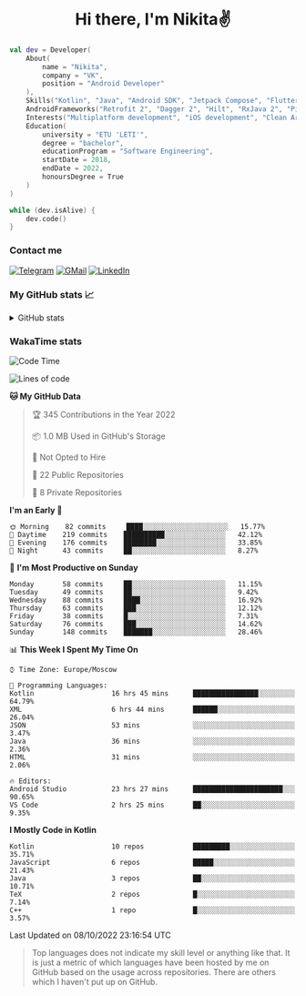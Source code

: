 <h1 align="center">
Hi there, I'm Nikita✌️
</h1>

```kotlin
val dev = Developer(
    About(
        name = "Nikita",
        company = "VK",
        position = "Android Developer"
    ),
    Skills("Kotlin", "Java", "Android SDK", "Jetpack Compose", "Flutter", "KMM"),
    AndroidFrameworks("Retrofit 2", "Dagger 2", "Hilt", "RxJava 2", "Picasso", "Kotlin Coroutines"),
    Interests("Multiplatform development", "iOS development", "Clean Architecture"),
    Education(
        university = "ETU 'LETI'",
        degree = "bachelor",
        educationProgram = "Software Engineering",
        startDate = 2018,
        endDate = 2022,
        honoursDegree = True
    )
)

while (dev.isAlive) {
    dev.code()
}
```

### Contact me

[![Telegram](https://img.shields.io/badge/Telegram-white?style=for-the-badge&logo=telegram&logoColor=29e9ea)](https://t.me/po4yka)
[![GMail](https://img.shields.io/badge/Gmail-white?style=for-the-badge&logo=gmail&logoColor=d14836)](mailto:pochaev.nik@gmail.com)
[![LinkedIn](https://img.shields.io/badge/linkedin%20-white.svg?&style=for-the-badge&logo=linkedin&logoColor=%230077B5)](https://www.linkedin.com/in/nikita-pochaev-415b5a1a1)

### My GitHub stats 📈

<details>
  <summary>GitHub stats</summary>
  <p align="center">
    <img src="https://github-readme-stats.vercel.app/api?username=po4yka&show_icons=true&theme=dark" />
  </p>
</details>

### WakaTime stats

<!--START_SECTION:waka-->
![Code Time](http://img.shields.io/badge/Code%20Time-3%2C246%20hrs%2029%20mins-blue)

![Lines of code](https://img.shields.io/badge/From%20Hello%20World%20I%27ve%20Written-1%20Million%20lines%20of%20code-blue)

**🐱 My GitHub Data** 

> 🏆 345 Contributions in the Year 2022
 > 
> 📦 1.0 MB Used in GitHub's Storage 
 > 
> 🚫 Not Opted to Hire
 > 
> 📜 22 Public Repositories 
 > 
> 🔑 8 Private Repositories  
 > 
**I'm an Early 🐤** 

```text
🌞 Morning    82 commits     ████░░░░░░░░░░░░░░░░░░░░░   15.77% 
🌆 Daytime    219 commits    ██████████░░░░░░░░░░░░░░░   42.12% 
🌃 Evening    176 commits    ████████░░░░░░░░░░░░░░░░░   33.85% 
🌙 Night      43 commits     ██░░░░░░░░░░░░░░░░░░░░░░░   8.27%

```
📅 **I'm Most Productive on Sunday** 

```text
Monday       58 commits     ██░░░░░░░░░░░░░░░░░░░░░░░   11.15% 
Tuesday      49 commits     ██░░░░░░░░░░░░░░░░░░░░░░░   9.42% 
Wednesday    88 commits     ████░░░░░░░░░░░░░░░░░░░░░   16.92% 
Thursday     63 commits     ███░░░░░░░░░░░░░░░░░░░░░░   12.12% 
Friday       38 commits     █░░░░░░░░░░░░░░░░░░░░░░░░   7.31% 
Saturday     76 commits     ███░░░░░░░░░░░░░░░░░░░░░░   14.62% 
Sunday       148 commits    ███████░░░░░░░░░░░░░░░░░░   28.46%

```


📊 **This Week I Spent My Time On** 

```text
⌚︎ Time Zone: Europe/Moscow

💬 Programming Languages: 
Kotlin                   16 hrs 45 mins      ████████████████░░░░░░░░░   64.79% 
XML                      6 hrs 44 mins       ██████░░░░░░░░░░░░░░░░░░░   26.04% 
JSON                     53 mins             ░░░░░░░░░░░░░░░░░░░░░░░░░   3.47% 
Java                     36 mins             ░░░░░░░░░░░░░░░░░░░░░░░░░   2.36% 
HTML                     31 mins             ░░░░░░░░░░░░░░░░░░░░░░░░░   2.06%

🔥 Editors: 
Android Studio           23 hrs 27 mins      ██████████████████████░░░   90.65% 
VS Code                  2 hrs 25 mins       ██░░░░░░░░░░░░░░░░░░░░░░░   9.35%

```

**I Mostly Code in Kotlin** 

```text
Kotlin                   10 repos            █████████░░░░░░░░░░░░░░░░   35.71% 
JavaScript               6 repos             █████░░░░░░░░░░░░░░░░░░░░   21.43% 
Java                     3 repos             ██░░░░░░░░░░░░░░░░░░░░░░░   10.71% 
TeX                      2 repos             █░░░░░░░░░░░░░░░░░░░░░░░░   7.14% 
C++                      1 repo              █░░░░░░░░░░░░░░░░░░░░░░░░   3.57%

```



 Last Updated on 08/10/2022 23:16:54 UTC
<!--END_SECTION:waka-->

> Top languages does not indicate my skill level or anything like that. It is just a metric of which languages have been hosted by me on GitHub based on the usage across repositories. There are others which I haven't put up on GitHub.
